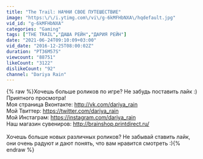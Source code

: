 ```yaml
---
title: "The Trail: НАЧНИ СВОЕ ПУТЕШЕСТВИЕ"
image: "https:\/\/i.ytimg.com\/vi\/g-6kMFHbNXA\/hqdefault.jpg"
vid_id: "g-6kMFHbNXA"
categories: "Gaming"
tags: ["THE TRAIL","ДАША РЕЙН","ДАРИЯ РЕЙН"]
date: "2021-06-24T09:10:09+03:00"
vid_date: "2016-12-25T08:00:02Z"
duration: "PT36M57S"
viewcount: "88751"
likeCount: "3122"
dislikeCount: "92"
channel: "Dariya Rain"
---
```

{% raw %}Хочешь больше роликов по игре? Не забудь поставить лайк :)<br />Приятного просмотра!<br />Моя страница Вконтакте: <a rel="nofollow" target="blank" href="http://vk.com/dariya_rain">http://vk.com/dariya_rain</a><br />Мой Твиттер: <a rel="nofollow" target="blank" href="https://twitter.com/dariya_rain">https://twitter.com/dariya_rain</a><br />Мой Инстаграм: <a rel="nofollow" target="blank" href="https://instagram.com/dariya_rain">https://instagram.com/dariya_rain</a><br />Наш магазин сувениров: <a rel="nofollow" target="blank" href="http://brainshop.printdirect.ru/">http://brainshop.printdirect.ru/</a><br /><br />Хочешь больше новых различных роликов? Не забывай ставить лайк, они очень радуют и дают понять, что вам нравится смотреть :){% endraw %}
